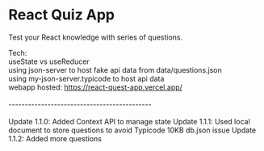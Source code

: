 # React Quiz App

Test your React knowledge with series of questions.<br>

Tech:<br>
useState vs useReducer<br>
using json-server to host fake api data from data/questions.json<br>
using my-json-server.typicode to host api data<br>
webapp hosted: https://react-quest-app.vercel.app/
<br><br>--------------------------------------------<br><br>
Update 1.1.0: Added Context API to manage state
Update 1.1.1: Used local document to store questions to avoid Typicode 10KB db.json issue
Update 1.1.2: Added more questions
